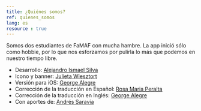 ```yaml
---
title: ¿Quiénes somos?
ref: quienes_somos
lang: es
resource : true
---
```


Somos dos estudiantes de FaMAF con mucha hambre.
La app inició sólo como hobbie, por lo que nos esforzamos por pulirla lo más que podemos en nuestro tiempo libre.

* Desarrollo: [Alejandro Ismael Silva](https://github.com/AIDEA775)
* Icono y banner: [Julieta Wiesztort](mailto:julieta.raw@gmail.com)
* Versión para iOS: [George Alegre](https://github.com/georgealegre)
* Corrección de la traducción en Español: [Rosa Maria Peralta](mailto:mariarosaperalta95@gmail.com)
* Corrección de la traducción en Inglés: [George Alegre](https://github.com/georgealegre)
* Con aportes de: [Andrés Saravia](https://github.com/MinamiUruka)
